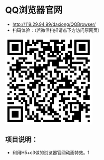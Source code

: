 # QQ浏览器官网
 * http://119.29.94.99/daxiong/QQBrowser/
 *  扫码体验：（若微信扫描请点下方访问原网页）


![6](https://github.com/zzzkun/QQdomo/blob/master/1533111267.png)

项目说明：
--------
* 利用H5+c3做的浏览器官网动画特效。1



